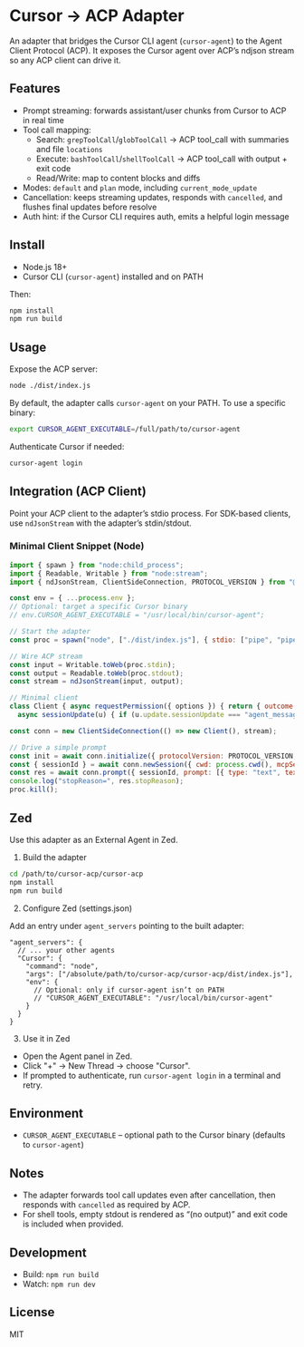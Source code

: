 # Cursor → ACP Adapter

An adapter that bridges the Cursor CLI agent (`cursor-agent`) to the Agent Client Protocol (ACP). It exposes the Cursor agent over ACP’s ndjson stream so any ACP client can drive it.

## Features
- Prompt streaming: forwards assistant/user chunks from Cursor to ACP in real time
- Tool call mapping:
  - Search: `grepToolCall`/`globToolCall` → ACP tool_call with summaries and file `locations`
  - Execute: `bashToolCall`/`shellToolCall` → ACP tool_call with output + exit code
  - Read/Write: map to content blocks and diffs
- Modes: `default` and `plan` mode, including `current_mode_update`
- Cancellation: keeps streaming updates, responds with `cancelled`, and flushes final updates before resolve
- Auth hint: if the Cursor CLI requires auth, emits a helpful login message

## Install

- Node.js 18+
- Cursor CLI (`cursor-agent`) installed and on PATH

Then:

```bash
npm install
npm run build
```

## Usage

Expose the ACP server:

```bash
node ./dist/index.js
```

By default, the adapter calls `cursor-agent` on your PATH. To use a specific binary:

```bash
export CURSOR_AGENT_EXECUTABLE=/full/path/to/cursor-agent
```

Authenticate Cursor if needed:

```bash
cursor-agent login
```

## Integration (ACP Client)

Point your ACP client to the adapter’s stdio process. For SDK-based clients, use `ndJsonStream` with the adapter’s stdin/stdout.

### Minimal Client Snippet (Node)

```js
import { spawn } from "node:child_process";
import { Readable, Writable } from "node:stream";
import { ndJsonStream, ClientSideConnection, PROTOCOL_VERSION } from "@agentclientprotocol/sdk";

const env = { ...process.env };
// Optional: target a specific Cursor binary
// env.CURSOR_AGENT_EXECUTABLE = "/usr/local/bin/cursor-agent";

// Start the adapter
const proc = spawn("node", ["./dist/index.js"], { stdio: ["pipe", "pipe", "inherit"], env });

// Wire ACP stream
const input = Writable.toWeb(proc.stdin);
const output = Readable.toWeb(proc.stdout);
const stream = ndJsonStream(input, output);

// Minimal client
class Client { async requestPermission({ options }) { return { outcome: { outcome: "selected", optionId: options?.[0]?.optionId ?? "allow-once" } }; }
  async sessionUpdate(u) { if (u.update.sessionUpdate === "agent_message_chunk" && u.update.content.type === "text") console.log(u.update.content.text); } }

const conn = new ClientSideConnection(() => new Client(), stream);

// Drive a simple prompt
const init = await conn.initialize({ protocolVersion: PROTOCOL_VERSION, clientCapabilities: { fs: { readTextFile: true, writeTextFile: true } } });
const { sessionId } = await conn.newSession({ cwd: process.cwd(), mcpServers: [] });
const res = await conn.prompt({ sessionId, prompt: [{ type: "text", text: "Say hello" }] });
console.log("stopReason=", res.stopReason);
proc.kill();
```

## Zed

Use this adapter as an External Agent in Zed.

1) Build the adapter

```bash
cd /path/to/cursor-acp/cursor-acp
npm install
npm run build
```

2) Configure Zed (settings.json)

Add an entry under `agent_servers` pointing to the built adapter:

```jsonc
"agent_servers": {
  // ... your other agents
  "Cursor": {
    "command": "node",
    "args": ["/absolute/path/to/cursor-acp/cursor-acp/dist/index.js"],
    "env": {
      // Optional: only if cursor-agent isn’t on PATH
      // "CURSOR_AGENT_EXECUTABLE": "/usr/local/bin/cursor-agent"
    }
  }
}
```

3) Use it in Zed

- Open the Agent panel in Zed.
- Click "+" → New Thread → choose "Cursor".
- If prompted to authenticate, run `cursor-agent login` in a terminal and retry.

## Environment

- `CURSOR_AGENT_EXECUTABLE` – optional path to the Cursor binary (defaults to `cursor-agent`)

## Notes

- The adapter forwards tool call updates even after cancellation, then responds with `cancelled` as required by ACP.
- For shell tools, empty stdout is rendered as “(no output)” and exit code is included when provided.

## Development

- Build: `npm run build`
- Watch: `npm run dev`

## License

MIT
